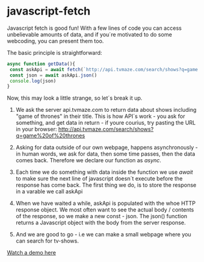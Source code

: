 # javascript-fetch

Javascript fetch is good fun! With a few lines of code you can access unbelievable amounts of data, and if you´re motivated to do some webcoding, you can present them too. 

The basic principle is straightforward:

```javascript
async function getData(){
 const askApi = await fetch(`http://api.tvmaze.com/search/shows?q=game of thrones`)
 const json = await askApi.json()
 console.log(json)
}
```
Now, this may look a little strange, so let´s break it up. 

1. We ask the server api.tvmaze.com to return data about shows including "game of thrones" in their title. This is how API´s work - you ask for something, and get data in return - if youre courius, try pasting the URL in your browser: http://api.tvmaze.com/search/shows?q=game%20of%20thrones

2. Asking for data outside of our own webpage, happens asynchronously - in human words, we ask for data, then some time passes, then the data comes back. Therefore we declare our function as *async*.

3. Each time we do something with data inside the function we use *await* to make sure the next line of javascript doesn´t execute before the response has come back. The first thing we do, is to store the response in a varable we call askApi

4. When we have waited a while, askApi is populated with the whoe HTTP response object. We most often want to see the actual body / contents of the response, so we make a new const - json. The json() function returns a Javascript object with the body from the server response.

5. And we are good to go - i.e we can make a small webpage where you can search for tv-shows. 

<a href="https://simmoe.github.io/javascript-fetch">Watch a demo here</a>
